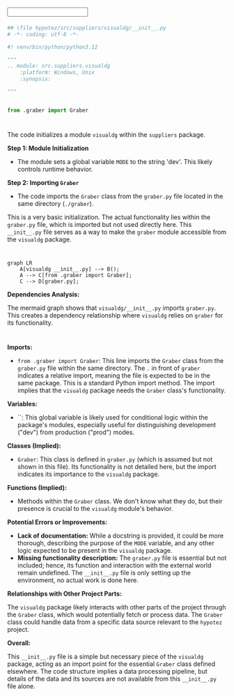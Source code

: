 # <input code>

```python
## \file hypotez/src/suppliers/visualdg/__init__.py
# -*- coding: utf-8 -*-

#! venv/bin/python/python3.12

"""
.. module: src.suppliers.visualdg 
	:platform: Windows, Unix
	:synopsis:

"""


from .graber import Graber
```

# <algorithm>

The code initializes a module `visualdg` within the `suppliers` package.

**Step 1: Module Initialization**

- The module sets a global variable `MODE` to the string 'dev'. This likely controls runtime behavior.

**Step 2: Importing `Graber`**

- The code imports the `Graber` class from the `graber.py` file located in the same directory (`./graber`).

This is a very basic initialization.  The actual functionality lies within the `graber.py` file, which is imported but not used directly here. This `__init__.py` file serves as a way to make the `graber` module accessible from the `visualdg` package.


# <mermaid>

```mermaid
graph LR
    A[visualdg __init__.py] --> B();
    A --> C[from .graber import Graber];
    C --> D[graber.py];
```

**Dependencies Analysis:**

The mermaid graph shows that `visualdg/__init__.py` imports `graber.py`.  This creates a dependency relationship where `visualdg` relies on `graber` for its functionality.

# <explanation>

**Imports:**

- `from .graber import Graber`: This line imports the `Graber` class from the `graber.py` file within the same directory. The `.` in front of `graber` indicates a relative import, meaning the file is expected to be in the same package.  This is a standard Python import method.  The import implies that the `visualdg` package needs the `Graber` class's functionality.

**Variables:**

- ``: This global variable is likely used for conditional logic within the package's modules, especially useful for distinguishing development ("dev") from production ("prod") modes.

**Classes (Implied):**

- `Graber`: This class is defined in `graber.py` (which is assumed but not shown in this file). Its functionality is not detailed here, but the import indicates its importance to the `visualdg` package.


**Functions (Implied):**

- Methods within the `Graber` class.  We don't know what they do, but their presence is crucial to the `visualdg` module's behavior.

**Potential Errors or Improvements:**

- **Lack of documentation:**  While a docstring is provided, it could be more thorough, describing the purpose of the `MODE` variable, and any other logic expected to be present in the `visualdg` package.
- **Missing functionality description:**  The `graber.py` file is essential but not included; hence, its function and interaction with the external world remain undefined.  The `__init__.py` file is only setting up the environment, no actual work is done here.

**Relationships with Other Project Parts:**

The `visualdg` package likely interacts with other parts of the project through the `Graber` class, which would potentially fetch or process data. The `Graber` class could handle data from a specific data source relevant to the `hypotez` project.


**Overall:**

This `__init__.py` file is a simple but necessary piece of the `visualdg` package, acting as an import point for the essential `Graber` class defined elsewhere. The code structure implies a data processing pipeline, but details of the data and its sources are not available from this `__init__.py` file alone.
